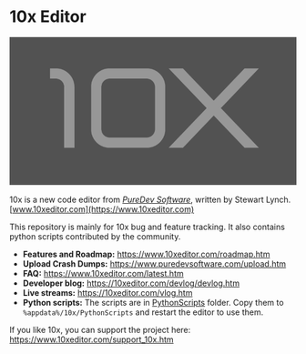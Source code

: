 # 10x Editor 
![10x_logo](logo.png)

10x is a new code editor from *[PureDev Software](https://puredevsoftware.com/)*, written by Stewart Lynch. [www.10xeditor.com](https://www.10xeditor.com) 

This repository is mainly for 10x bug and feature tracking. It also contains python scripts contributed by the community.

- **Features and Roadmap:** https://www.10xeditor.com/roadmap.htm
- **Upload Crash Dumps:** https://www.puredevsoftware.com/upload.htm
- **FAQ:** https://www.10xeditor.com/latest.htm
- **Developer blog:** https://10xeditor.com/devlog/devlog.htm
- **Live streams:** https://10xeditor.com/vlog.htm
- **Python scripts:** The scripts are in [PythonScripts](PythonScripts) folder. Copy them to `%appdata%/10x/PythonScripts` and restart the editor to use them.


If you like 10x, you can support the project here: https://www.10xeditor.com/support_10x.htm
